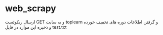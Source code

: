 # web_scrapy
ارسال ریکوئست GET و به سایت toplearn و گرفتن اطلاعات دوره های تخفیف خورده و ذخیره این موارد در فایل test.txt
